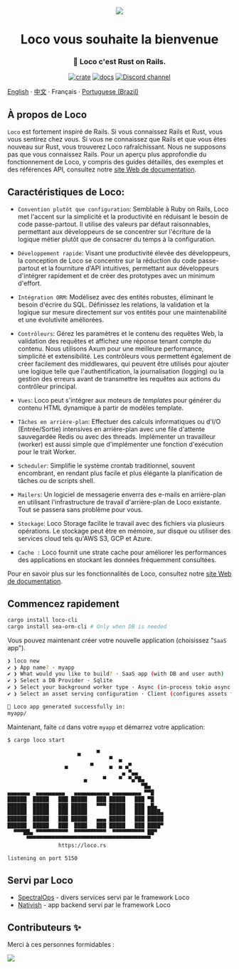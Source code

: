  <div align="center">

   <img src="https://github.com/loco-rs/loco/assets/83390/992d215a-3cd3-42ee-a1c7-de9fd25a5bac"/>

   <h1>Loco vous souhaite la bienvenue</h1>

   <h3>
🚂 Loco c'est Rust on Rails. 
   </h3>

   [![crate](https://img.shields.io/crates/v/loco-rs.svg)](https://crates.io/crates/loco-rs)
   [![docs](https://docs.rs/loco-rs/badge.svg)](https://docs.rs/loco-rs)
   [![Discord channel](https://img.shields.io/badge/discord-Join-us)](https://discord.gg/fTvyBzwKS8)

 </div>

[English](./README.md) · [中文](./README-zh_CN.md) · Français · [Portuguese (Brazil)](./README-pt_BR.md)


## À propos de Loco
`Loco` est fortement inspiré de Rails. Si vous connaissez Rails et Rust, vous vous sentirez chez vous. Si vous ne connaissez que Rails et que vous êtes nouveau sur Rust, vous trouverez Loco rafraîchissant. Nous ne supposons pas que vous connaissez Rails.
Pour un aperçu plus approfondie du fonctionnement de Loco, y compris des guides détaillés, des exemples et des références API, consultez notre [site Web de documentation](https://loco.rs).

## Caractéristiques de Loco:

* `Convention plutôt que configuration`: Semblable à Ruby on Rails, Loco met l'accent sur la simplicité et la productivité en réduisant le besoin de code passe-partout. Il utilise des valeurs par défaut raisonnables, permettant aux développeurs de se concentrer sur l'écriture de la logique métier plutôt que de consacrer du temps à la configuration.

* `Développement rapide`: Visant une productivité élevée des développeurs, la conception de Loco se concentre sur la réduction du code passe-partout et la fourniture d'API intuitives, permettant aux développeurs d'intégrer rapidement et de créer des prototypes avec un minimum d'effort.

* `Intégration ORM`: Modélisez avec des entités robustes, éliminant le besoin d'écrire du SQL. Définissez les relations, la validation et la logique sur mesure directement sur vos entités pour une maintenabilité et une évolutivité améliorées.

* `Contrôleurs`: Gérez les paramètres et le contenu des requêtes Web, la validation des requêtes et affichez une réponse tenant compte du contenu. Nous utilisons Axum pour une meilleure performance, simplicité et extensibilité. Les contrôleurs vous permettent également de créer facilement des middlewares, qui peuvent être utilisés pour ajouter une logique telle que l'authentification, la journalisation (logging) ou la gestion des erreurs avant de transmettre les requêtes aux actions du contrôleur principal.

* `Vues`: Loco peut s'intégrer aux moteurs de _templates_ pour générer du contenu HTML dynamique à partir de modèles template.

* `Tâches en arrière-plan`: Effectuer des calculs informatiques ou d'I/O (Entrée/Sortie) intensives en arrière-plan avec une file d'attente sauvegardée Redis ou avec des threads. Implémenter un travailleur (worker) est aussi simple que d'implémenter une fonction d'exécution pour le trait Worker.

* `Scheduler`: Simplifie le système crontab traditionnel, souvent encombrant, en rendant plus facile et plus élégante la planification de tâches ou de scripts shell.

* `Mailers`: Un logiciel de messagerie enverra des e-mails en arrière-plan en utilisant l'infrastructure de travail d'arrière-plan de Loco existante. Tout se passera sans problème pour vous.

* `Stockage`: Loco Storage facilite le travail avec des fichiers via plusieurs opérations. Le stockage peut être en mémoire, sur disque ou utiliser des services cloud tels qu'AWS S3, GCP et Azure.

* `Cache :` Loco fournit une strate cache pour améliorer les performances des applications en stockant les données fréquemment consultées.

Pour en savoir plus sur les fonctionnalités de Loco, consultez notre [site Web de documentation](https://loco.rs/docs/getting-started/tour/).


## Commencez rapidement
<!-- <snip id="quick-installation-command" inject_from="yaml" template="sh"> -->
```sh
cargo install loco-cli
cargo install sea-orm-cli # Only when DB is needed
```
<!-- </snip> -->

Vous pouvez maintenant créer votre nouvelle application (choisissez "`SaaS` app").


<!-- <snip id="loco-cli-new-from-template" inject_from="yaml" template="sh"> -->
```sh
❯ loco new
✔ ❯ App name? · myapp
✔ ❯ What would you like to build? · SaaS app (with DB and user auth)
✔ ❯ Select a DB Provider · Sqlite
✔ ❯ Select your background worker type · Async (in-process tokio async tasks)
✔ ❯ Select an asset serving configuration · Client (configures assets for frontend serving)

🚂 Loco app generated successfully in:
myapp/
```
<!-- </snip> -->

Maintenant, faite `cd` dans votre `myapp` et démarrez votre application:

<!-- <snip id="starting-the-server-command-with-output" inject_from="yaml" template="sh"> -->
```sh
$ cargo loco start

                      ▄     ▀
                                ▀  ▄
                  ▄       ▀     ▄  ▄ ▄▀
                                    ▄ ▀▄▄
                        ▄     ▀    ▀  ▀▄▀█▄
                                          ▀█▄
▄▄▄▄▄▄▄  ▄▄▄▄▄▄▄▄▄   ▄▄▄▄▄▄▄▄▄▄▄ ▄▄▄▄▄▄▄▄▄ ▀▀█
██████  █████   ███ █████   ███ █████   ███ ▀█
██████  █████   ███ █████   ▀▀▀ █████   ███ ▄█▄
██████  █████   ███ █████       █████   ███ ████▄
██████  █████   ███ █████   ▄▄▄ █████   ███ █████
██████  █████   ███  ████   ███ █████   ███ ████▀
  ▀▀▀██▄ ▀▀▀▀▀▀▀▀▀▀  ▀▀▀▀▀▀▀▀▀▀  ▀▀▀▀▀▀▀▀▀▀ ██▀
      ▀▀▀▀▀▀▀▀▀▀▀▀▀▀▀▀▀▀▀▀▀▀▀▀▀▀▀▀▀▀▀▀▀▀▀▀▀▀▀
                https://loco.rs

listening on port 5150
```
<!-- </snip> -->

## Servi par Loco
+ [SpectralOps](https://spectralops.io) - divers services servi par le framework Loco
+ [Nativish](https://nativi.sh) - app backend servi par le framework Loco

## Contributeurs ✨
Merci à ces personnes formidables :

<a href="https://github.com/loco-rs/loco/graphs/contributors">
  <img src="https://contrib.rocks/image?repo=loco-rs/loco" />
</a>

